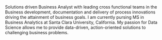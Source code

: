 Solutions driven Business Analyst with leading cross functional teams in the Business development, documentation and delivery of process innovations driving the attainment of business goals. I am currently pursing MS in Business Analytics at Santa Clara University, California. My passion for Data Science allows me to provide data-driven, action-oriented solutions to challenging business problems.


<!---
soundharyasuvarna/soundharyasuvarna is a ✨ special ✨ repository because its `README.md` (this file) appears on your GitHub profile.
You can click the Preview link to take a look at your changes.
--->
